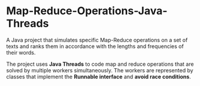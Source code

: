 # Map-Reduce-Operations-Java-Threads

A Java project that simulates specific Map-Reduce operations on a set of texts and ranks them in accordance with the lengths and frequencies of their words. 

The project uses **Java Threads** to code map and reduce operations that are solved by multiple workers simultaneously. The workers are represented by classes that implement the **Runnable interface** and **avoid race conditions**.
